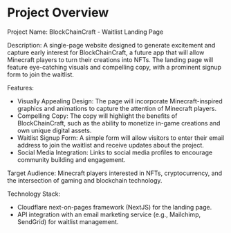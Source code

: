 # Project Overview

Project Name: BlockChainCraft - Waitlist Landing Page

Description: A single-page website designed to generate excitement and capture early interest for BlockChainCraft, a future app that will allow Minecraft players to turn their creations into NFTs. The landing page will feature eye-catching visuals and compelling copy, with a prominent signup form to join the waitlist.

Features:

*   Visually Appealing Design: The page will incorporate Minecraft-inspired graphics and animations to capture the attention of Minecraft players.
*   Compelling Copy: The copy will highlight the benefits of BlockChainCraft, such as the ability to monetize in-game creations and own unique digital assets.
*   Waitlist Signup Form: A simple form will allow visitors to enter their email address to join the waitlist and receive updates about the project.
*   Social Media Integration: Links to social media profiles to encourage community building and engagement.

Target Audience: Minecraft players interested in NFTs, cryptocurrency, and the intersection of gaming and blockchain technology.

Technology Stack:

*   Cloudflare next-on-pages framework (NextJS) for the landing page.
*   API integration with an email marketing service (e.g., Mailchimp, SendGrid) for waitlist management.